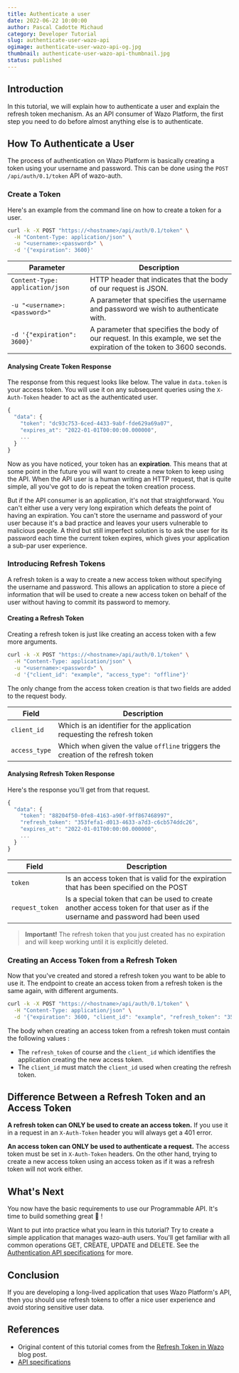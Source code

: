 ```yaml
---
title: Authenticate a user
date: 2022-06-22 10:00:00
author: Pascal Cadotte Michaud
category: Developer Tutorial
slug: authenticate-user-wazo-api
ogimage: authenticate-user-wazo-api-og.jpg
thumbnail: authenticate-user-wazo-api-thumbnail.jpg
status: published
---
```


## Introduction

In this tutorial, we will explain how to authenticate a user and explain the refresh token
mechanism. As an API consumer of Wazo Platform, the first step you need to do before almost anything
else is to authenticate.

## How To Authenticate a User

The process of authentication on Wazo Platform is basically creating a token using your username and
password. This can be done using the `POST /api/auth/0.1/token` API of wazo-auth.

### Create a Token

Here's an example from the command line on how to create a token for a user.

```bash
curl -k -X POST "https://<hostname>/api/auth/0.1/token" \
  -H "Content-Type: application/json" \
  -u "<username>:<password>" \
  -d '{"expiration": 3600}'
```

| Parameter                        | Description                                                                                                              |
| -------------------------------- | ------------------------------------------------------------------------------------------------------------------------ |
| `Content-Type: application/json` | HTTP header that indicates that the body of our request is JSON.                                                         |
| `-u "<username>:<password>"`     | A parameter that specifies the username and password we wish to authenticate with.                                       |
| `-d '{"expiration": 3600}'`      | A parameter that specifies the body of our request. In this example, we set the expiration of the token to 3600 seconds. |

#### Analysing Create Token Response

The response from this request looks like below. The value in `data.token` is your access token. You
will use it on any subsequent queries using the `X-Auth-Token` header to act as the authenticated
user.

```javascript
{
  "data": {
    "token": "dc93c753-6ced-4433-9abf-fde629a69a07",
    "expires_at": "2022-01-01T00:00:00.000000",
    ...
  }
}
```

Now as you have noticed, your token has an **expiration**. This means that at some point in the
future you will want to create a new token to keep using the API. When the API user is a human
writing an HTTP request, that is quite simple, all you've got to do is repeat the token creation
process.

But if the API consumer is an application, it's not that straightforward. You can't either use a
very very long expiration which defeats the point of having an expiration. You can't store the
username and password of your user because it's a bad practice and leaves your users vulnerable to
malicious people. A third but still imperfect solution is to ask the user for its password each time
the current token expires, which gives your application a sub-par user experience.

### Introducing Refresh Tokens

A refresh token is a way to create a new access token without specifying the username and password.
This allows an application to store a piece of information that will be used to create a new access
token on behalf of the user without having to commit its password to memory.

#### Creating a Refresh Token

Creating a refresh token is just like creating an access token with a few more arguments.

```bash
curl -k -X POST "https://<hostname>/api/auth/0.1/token" \
  -H "Content-Type: application/json" \
  -u "<username>:<password>" \
  -d '{"client_id": "example", "access_type": "offline"}'
```

The only change from the access token creation is that two fields are added to the request body.

| Field         | Description                                                                     |
| ------------- | ------------------------------------------------------------------------------- |
| `client_id`   | Which is an identifier for the application requesting the refresh token         |
| `access_type` | Which when given the value `offline` triggers the creation of the refresh token |

#### Analysing Refresh Token Response

Here's the response you'll get from that request.

```javascript
{
  "data": {
    "token": "88204f50-0fe8-4163-a90f-9ff867468997",
    "refresh_token": "353fefa1-d013-4633-a7d3-c6cb574ddc26",
    "expires_at": "2022-01-01T00:00:00.000000",
    ...
  }
}
```

| Field           | Description                                                                                                                    |
| --------------- | ------------------------------------------------------------------------------------------------------------------------------ |
| `token`         | Is an access token that is valid for the expiration that has been specified on the POST                                        |
| `request_token` | Is a special token that can be used to create another access token for that user as if the username and password had been used |

> **Important!** The refresh token that you just created has no expiration and will keep working
> until it is explicitly deleted.

### Creating an Access Token from a Refresh Token

Now that you've created and stored a refresh token you want to be able to use it. The endpoint to
create an access token from a refresh token is the same again, with different arguments.

```bash
curl -k -X POST "https://<hostname>/api/auth/0.1/token" \
  -H "Content-Type: application/json" \
  -d '{"expiration": 3600, "client_id": "example", "refresh_token": "353fefa1-d013-4633-a7d3-c6cb574ddc26"}'
```

The body when creating an access token from a refresh token must contain the following values :

- The `refresh_token` of course and the `client_id` which identifies the application creating the
  new access token.
- The `client_id` must match the `client_id` used when creating the refresh token.

## Difference Between a Refresh Token and an Access Token

**A refresh token can ONLY be used to create an access token.** If you use it in a request in an
`X-Auth-Token` header you will always get a 401 error.

**An access token can ONLY be used to authenticate a request.** The access token must be set in
`X-Auth-Token` headers. On the other hand, trying to create a new access token using an access token
as if it was a refresh token will not work either.

## What's Next

You now have the basic requirements to use our Programmable API. It's time to build something great
🎉 !

Want to put into practice what you learn in this tutorial? Try to create a simple application that
manages wazo-auth users. You'll get familiar with all common operations GET, CREATE, UPDATE and
DELETE. See the [Authentication API
specifications](https://wazo-platform.org/documentation/api/authentication.html) for more.

## Conclusion

If you are developing a long-lived application that uses Wazo Platform's API, then you should use
refresh tokens to offer a nice user experience and avoid storing sensitive user data.

## References

- Original content of this tutorial comes from the [Refresh Token in
  Wazo](/blog/wazo-auth-refresh-token) blog post.
- [API specifications](https://wazo-platform.org/documentation/)
